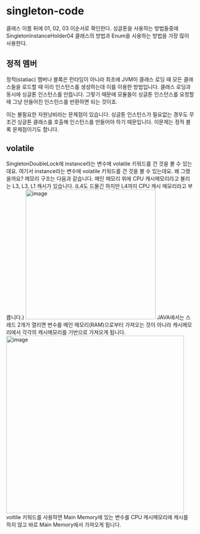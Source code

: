# singleton-code

클래스 이름 뒤에 01, 02, 03 이순서로 확인한다.
싱글톤을 사용하는 방법들중에 SingletonInstanceHolder04 클래스의 방법과 Enum을 사용하는 방법을 가장 많이 사용한다.

## 정적 멤버
정적(statiac) 멤버나 블록은 런타임이 아니라 최초에 JVM이 클래스 로딩 때 모든 클래스들을 로드할 때 미리 인스턴스를 생성하는데 이를 이용한 방법입니다.
클래스 로딩과 동시에 싱글톤 인스턴스를 만듭니다. 그렇기 때문에 모듈들이 싱글톤 인스턴스를 요청할 때 그냥 만들어진 인스턴스를 반환하면 되는 것이죠.

이는 불필요한 자원낭비라는 문제점이 있습니다. 싱글톤 인스턴스가 필요없는 경우도 무조건 싱글톤 클래스를 호출해 인스턴스를 만들어야 하기 때문입니다. 이문제는 정적 블록 문제점이기도 합니다.

## volatile
SingletonDoubleLock에 instance라는 변수에 volatile 키워드를 건 것을 볼 수 있는데요.
여기서 instance라는 변수에 volatile 키워드를 건 것을 볼 수 있는데요.
왜 그랬을까요?
메모리 구조는 다음과 같습니다. 메인 메모리 위에 CPU 캐시메모리라고 불리는 L3, L3, L1 캐시가 있습니다. (L4도 드물긴 하지만 L4까지 CPU 캐시 메모리라고 부릅니다.)
<img width="348" alt="image" src="https://github.com/SeongjinOliver/singleton-code/assets/55625864/5e22838b-6445-4e3f-ab93-13b0d97b490c">
JAVA에서는 스레드 2개가 열리면 변수를 메인 메모리(RAM)으로부터 가져오는 것이 아니라 캐시메모리에서 각각의 캐시메모리를 기반으로 가져오게 됩니다.
<img width="476" alt="image" src="https://github.com/SeongjinOliver/singleton-code/assets/55625864/826384fb-4b52-4ecb-bb71-4c93956c0124">
voltile 키워드를 사용하면 Main Memory에 있는 변수를 CPU 캐시메모리에 캐시를 하지 않고 바로 Main Memory에서 가져오게 됩니다.
